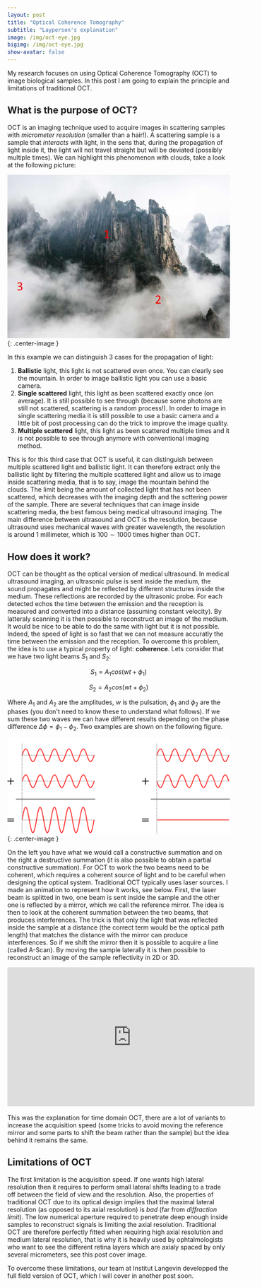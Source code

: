```yaml
---
layout: post
title: "Optical Coherence Tomography"
subtitle: "Layperson's explanation"
image: /img/oct-eye.jpg
bigimg: /img/oct-eye.jpg
show-avatar: false
---
```


My research focuses on using Optical Coherence Tomography (OCT) to image biological samples. In this post I am going to explain the principle and limitations of traditional OCT.

## What is the purpose of OCT?

OCT is an imaging technique used to acquire images in scattering samples with *micrometer resolution* (smaller than a hair!). A scattering sample is a sample that *interacts* with light, in the sens that, during the propagation of light inside it, the light will not travel straight but will be deviated (possibly multiple times). We can highlight this phenomenon with clouds, take a look at the following picture:

![Cloudy mountain](../img/clouds_mountain.jpg){: .center-image }

In this example we can distinguish 3 cases for the propagation of light:

1. **Ballistic** light, this light is not scattered even once. You can clearly see the mountain. In order to image ballistic light you can use a basic camera.
2. **Single scattered** light, this light as been scattered exactly once (on average). It is still possible to see through (because some photons are still not scattered, scattering is a random process!). In order to image in single scattering media it is still possible to use a basic camera and a little bit of post processing can do the trick to improve the image quality.
3. **Multiple scattered** light, this light as been scattered multiple times and it is not possible to see through anymore with conventional imaging method.

This is for this third case that OCT is useful, it can distinguish between multiple scattered light and ballistic light. It can therefore extract only the ballistic light by filtering the multiple scattered light and allow us to image inside scattering media, that is to say, image the mountain behind the clouds. The limit being the amount of collected light that has not been scattered, which decreases with the imaging depth and the scttering power of the sample. There are several techniques that can image inside scattering media, the best famous being medical ultrasound imaging. The main difference between ultrasound and OCT is the resolution, because ultrasound uses mechanical waves with greater wavelength, the resolution is around 1 millimeter, which is $100 \sim 1000$ times higher than OCT.

## How does it work?

OCT can be thought as the optical version of medical ultrasound. In medical ultrasound imaging, an ultrasonic pulse is sent inside the medium, the sound propagates and might be reflected by different structures inside the medium. These reflections are recorded by the ultrasonic probe. For each detected echos the time between the emission and the reception is measured and converted into a distance (assuming constant velocity). By latteraly scanning it is then possible to reconstruct an image of the medium. It would be nice to be able to do the same with light but it is not possible. Indeed, the speed of light is so fast that we can not measure accuratly the time between the emission and the reception. To overcome this problem, the idea is to use a typical property of light: **coherence**. Lets consider that we have two light beams $S_1$ and $S_2$:

$$ S_1 = A_1 cos(wt+\phi_1) $$

$$ S_2 = A_2 cos(wt+\phi_2) $$

Where $A_1$ and $A_2$ are the amplitudes, $w$ is the pulsation, $\phi_1$ and $\phi_2$ are the phases (you don't need to know these to understand what follows). If we sum these two waves we can have different results depending on the phase difference $\Delta \phi = \phi_1 - \phi_2$. Two examples are shown on the following figure.

![Interferences with two waves](../img/interference_of_two_waves.png){: .center-image }

On the left you have what we would call a constructive summation and on the right a destructive summation (it is also possible to obtain a partial constructive summation). For OCT to work the two beams need to be coherent, which requires a coherent source of light and to be careful when designing the optical system. Traditional OCT typically uses laser sources. I made an animation to represent how it works, see below. First, the laser beam is splitted in two, one beam is sent inside the sample and the other one is reflected by a mirror, which we call the reference mirror. The idea is then to look at the coherent summation between the two beams, that produces interferences. The trick is that only the light that was reflected inside the sample at a distance (the correct term would be the optical path length) that matches the distance with the mirror can produce interferences. So if we shift the mirror then it is possible to acquire a line (called A-Scan). By moving the sample laterally it is then possible to reconstruct an image of the sample reflectivity in 2D or 3D.

<center>
<iframe width="560" height="315" src="https://www.youtube.com/embed/yHVU5-zMBNE?rel=0" frameborder="0" allow="accelerometer; autoplay; encrypted-media; gyroscope; picture-in-picture" allowfullscreen></iframe>
</center>

This was the explanation for time domain OCT, there are a lot of variants to increase the acquisition speed (some tricks to avoid moving the reference mirror and some parts to shift the beam rather than the sample) but the idea behind it remains the same.

## Limitations of OCT

The first limitation is the acquisition speed. If one wants high lateral resolution then it requires to perform small lateral shifts leading to a trade off between the field of view and the resolution. Also, the properties of traditional OCT due to its optical design implies that the maximal lateral resolution (as opposed to its axial resolution) is *bad* (far from *diffraction limit*). The low numerical aperture required to penetrate deep enough inside samples to reconstruct signals is limiting the axial resolution. Traditional OCT are therefore perfectly fitted when requiring high axial resolution and medium lateral resolution, that is why it is heavily used by ophtalmologists who want to see the different retina layers which are axialy spaced by only several micrometers, see this post cover image.

To overcome these limitations, our team at Institut Langevin developped the full field version of OCT, which I will cover in another post soon.
